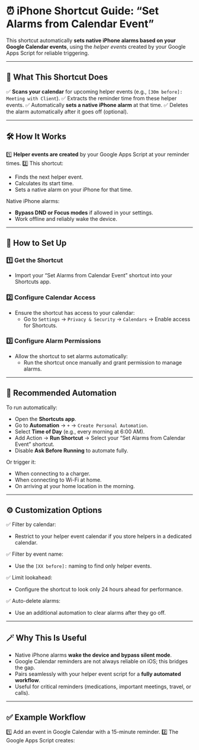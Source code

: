 # ⏰ iPhone Shortcut Guide: “Set Alarms from Calendar Event”

This shortcut automatically **sets native iPhone alarms based on your Google Calendar events**, using the *helper events* created by your Google Apps Script for reliable triggering.

---

## 🚀 What This Shortcut Does

✅ **Scans your calendar** for upcoming helper events (e.g., `[30m before]: Meeting with Client`).
✅ Extracts the reminder time from these helper events.
✅ Automatically **sets a native iPhone alarm** at that time.
✅ Deletes the alarm automatically after it goes off (optional).

---

## 🛠️ How It Works

1️⃣ **Helper events are created** by your Google Apps Script at your reminder times.
2️⃣ This shortcut:
   - Finds the next helper event.
   - Calculates its start time.
   - Sets a native alarm on your iPhone for that time.

Native iPhone alarms:
- **Bypass DND or Focus modes** if allowed in your settings.
- Work offline and reliably wake the device.

---

## 📲 How to Set Up

### 1️⃣ Get the Shortcut
- Import your “Set Alarms from Calendar Event” shortcut into your Shortcuts app.

### 2️⃣ Configure Calendar Access
- Ensure the shortcut has access to your calendar:
  - Go to `Settings` → `Privacy & Security` → `Calendars` → Enable access for Shortcuts.

### 3️⃣ Configure Alarm Permissions
- Allow the shortcut to set alarms automatically:
  - Run the shortcut once manually and grant permission to manage alarms.

---

## 🔄 Recommended Automation

To run automatically:
- Open the **Shortcuts app**.
- Go to **Automation** → `+` → `Create Personal Automation`.
- Select **Time of Day** (e.g., every morning at 6:00 AM).
- Add Action → **Run Shortcut** → Select your “Set Alarms from Calendar Event” shortcut.
- Disable **Ask Before Running** to automate fully.

Or trigger it:
- When connecting to a charger.
- When connecting to Wi-Fi at home.
- On arriving at your home location in the morning.

---

## ⚙️ Customization Options

✅ Filter by calendar:
- Restrict to your helper event calendar if you store helpers in a dedicated calendar.

✅ Filter by event name:
- Use the `[XX before]:` naming to find only helper events.

✅ Limit lookahead:
- Configure the shortcut to look only 24 hours ahead for performance.

✅ Auto-delete alarms:
- Use an additional automation to clear alarms after they go off.

---

## 🪄 Why This Is Useful

- Native iPhone alarms **wake the device and bypass silent mode**.
- Google Calendar reminders are not always reliable on iOS; this bridges the gap.
- Pairs seamlessly with your helper event script for a **fully automated workflow**.
- Useful for critical reminders (medications, important meetings, travel, or calls).

---

## ✅ Example Workflow

1️⃣ Add an event in Google Calendar with a 15-minute reminder.
2️⃣ The Google Apps Script creates:
